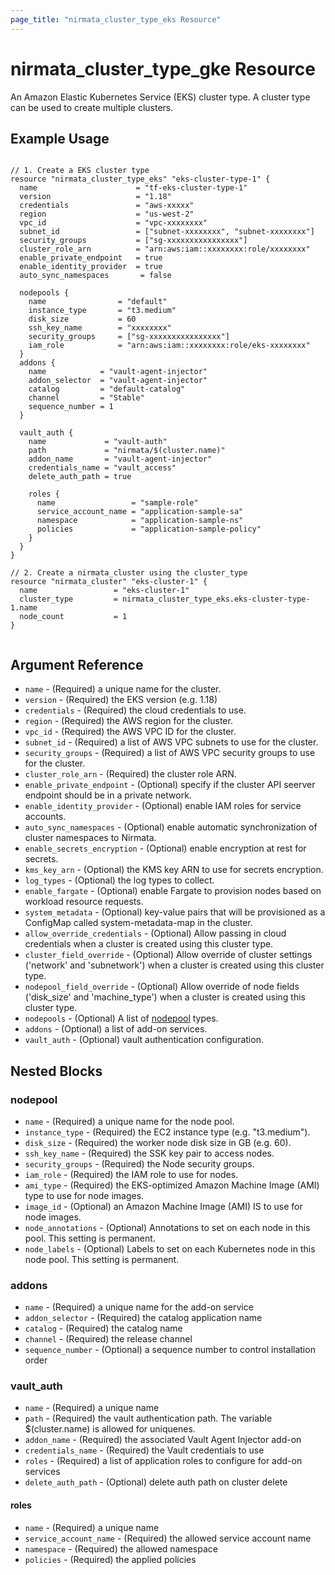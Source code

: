 ```yaml
---
page_title: "nirmata_cluster_type_eks Resource"
---
```


# nirmata_cluster_type_gke Resource

An Amazon Elastic Kubernetes Service (EKS) cluster type. A cluster type can be used to create multiple clusters.

## Example Usage

```hcl

// 1. Create a EKS cluster type
resource "nirmata_cluster_type_eks" "eks-cluster-type-1" {
  name                      = "tf-eks-cluster-type-1"
  version                   = "1.18"
  credentials               = "aws-xxxxx"
  region                    = "us-west-2"
  vpc_id                    = "vpc-xxxxxxxx"
  subnet_id                 = ["subnet-xxxxxxxx", "subnet-xxxxxxxx"]
  security_groups           = ["sg-xxxxxxxxxxxxxxxx"]
  cluster_role_arn          = "arn:aws:iam::xxxxxxxx:role/xxxxxxxx"
  enable_private_endpoint   = true
  enable_identity_provider  = true
  auto_sync_namespaces       = false

  nodepools {
    name                = "default"
    instance_type       = "t3.medium"
    disk_size           = 60
    ssh_key_name        = "xxxxxxxx"
    security_groups     = ["sg-xxxxxxxxxxxxxxxx"]
    iam_role            = "arn:aws:iam::xxxxxxxx:role/eks-xxxxxxxx"
  }
  addons {
    name            = "vault-agent-injector"
    addon_selector  = "vault-agent-injector"
    catalog         = "default-catalog"
    channel         = "Stable"
    sequence_number = 1
  }

  vault_auth {
    name             = "vault-auth"
    path             = "nirmata/$(cluster.name)"
    addon_name       = "vault-agent-injector"
    credentials_name = "vault_access"
    delete_auth_path = true

    roles {
      name                 = "sample-role"
      service_account_name = "application-sample-sa"
      namespace            = "application-sample-ns"
      policies             = "application-sample-policy"
    }
  }
}

// 2. Create a nirmata_cluster using the cluster_type
resource "nirmata_cluster" "eks-cluster-1" {
  name                 = "eks-cluster-1"
  cluster_type         = nirmata_cluster_type_eks.eks-cluster-type-1.name
  node_count           = 1
}


```

## Argument Reference

* `name` - (Required) a unique name for the cluster.
* `version` - (Required) the EKS version (e.g. 1.18)
* `credentials` - (Required) the cloud credentials to use.
* `region` - (Required) the AWS region for the cluster.
* `vpc_id` - (Required) the AWS VPC ID for the cluster.
* `subnet_id` - (Required) a list of AWS VPC subnets to use for the cluster.
* `security_groups` - (Required) a list of AWS VPC security groups to use for the cluster.
* `cluster_role_arn` - (Required) the cluster role ARN.
* `enable_private_endpoint` - (Optional) specify if the cluster API seerver endpoint should be in a private network.
* `enable_identity_provider` - (Optional) enable IAM roles for service accounts.
* `auto_sync_namespaces` - (Optional) enable automatic synchronization of cluster namespaces to Nirmata.
* `enable_secrets_encryption` - (Optional) enable encryption at rest for secrets.
* `kms_key_arn` - (Optional) the KMS key ARN to use for secrets encryption.
* `log_types` - (Optional) the log types to collect.
* `enable_fargate` - (Optional) enable Fargate to provision nodes based on workload resource requests.
* `system_metadata` - (Optional) key-value pairs that will be provisioned as a ConfigMap called system-metadata-map in the cluster.
* `allow_override_credentials` - (Optional) Allow passing in cloud credentials when a cluster is created using this cluster type.
* `cluster_field_override` - (Optional) Allow override of cluster settings ('network' and 'subnetwork') when a cluster is created using this cluster type.
* `nodepool_field_override` - (Optional)  Allow override of node fields ('disk_size' and 'machine_type') when a cluster is created using this cluster type.
* `nodepools` - (Optional) A list of [nodepool](#nodepool) types.
* `addons` - (Optional) a list of add-on services.
* `vault_auth` - (Optional) vault authentication configuration.

## Nested Blocks

### nodepool

* `name` - (Required) a unique name for the node pool.
* `instance_type` - (Required) the EC2 instance type (e.g. "t3.medium").
* `disk_size` - (Required) the worker node disk size in GB (e.g. 60).
* `ssh_key_name` - (Required) the SSK key pair to access nodes.
* `security_groups` - (Required) the Node security groups.  
* `iam_role` - (Required) the IAM role to use for nodes.
* `ami_type` - (Required) the EKS-optimized Amazon Machine Image (AMI) type to use for node images.
* `image_id` - (Optional) an Amazon Machine Image (AMI) IS to use for node images.
* `node_annotations` -  (Optional) Annotations to set on each node in this pool. This setting is permanent.
* `node_labels` - (Optional) Labels to set on each Kubernetes node in this node pool. This setting is permanent.

### addons

* `name` - (Required) a unique name for the add-on service
* `addon_selector` - (Required) the catalog application name
* `catalog` - (Required) the catalog name
* `channel` - (Required) the release channel
* `sequence_number` - (Optional) a sequence number to control installation order

### vault_auth

* `name` - (Required) a unique name
* `path` - (Required) the vault authentication path. The variable $(cluster.name) is allowed for uniquenes.
* `addon_name` - (Required) the associated Vault Agent Injector add-on
* `credentials_name` - (Required) the Vault credentials to use 
* `roles` - (Required) a list of application roles to configure for add-on services
* `delete_auth_path` - (Optional) delete auth path on cluster delete

#### roles

* `name` - (Required) a unique name
* `service_account_name` - (Required) the allowed service account name
* `namespace` - (Required) the allowed namespace
* `policies` - (Required) the applied policies


